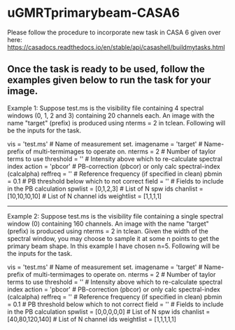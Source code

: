 # uGMRTprimarybeam-CASA6

Please follow the procedure to incorporate new task in CASA 6 given over here:
https://casadocs.readthedocs.io/en/stable/api/casashell/buildmytasks.html

Once the task is ready to be used, follow the examples given below to run the task for your image.
-----------------------------------------------------------------------------------------------------
Example 1:
Suppose test.ms is the visibility file containing 4 spectral windows (0, 1, 2 and 3) containing 20 channels each. An image with the name "target" (prefix) is produced using nterms = 2 in tclean. 
Following will be the inputs for the task.

vis           = 'test.ms'                      # Name of measurement set.
imagename     = 'target'                      # Name-prefix of multi-termimages to operate on.
nterms        = 2                       # Number of taylor terms to use
threshold     = ''                      # Intensity above which to re-calculate spectral index
action        = 'pbcor'                 # PB-correction (pbcor) or only calc spectral-index (calcalpha)
reffreq    = ''                      # Reference frequency (if specified in clean)
pbmin      = 0.1                     # PB threshold below which to not correct
field      = ''                      # Fields to include in the PB calculation
spwlist    = [0,1,2,3]                      # List of N spw ids
chanlist   = [10,10,10,10]                      # List of N channel ids
weightlist = [1,1,1,1]         

-----------------------------------------------------------------------------------------------------
Example 2:
Suppose test.ms is the visibility file containing a single spectral window (0) containing 160 channels. An image with the name "target" (prefix) is produced using nterms = 2 in tclean. Given the width of the spectral window, you may choose to sample it at some n points to get the primary beam shape. In this example I have chosen n=5.
Following will be the inputs for the task.

vis           = 'test.ms'                      # Name of measurement set.
imagename     = 'target'                      # Name-prefix of multi-termimages to operate on.
nterms        = 2                       # Number of taylor terms to use
threshold     = ''                      # Intensity above which to re-calculate spectral index
action        = 'pbcor'                 # PB-correction (pbcor) or only calc spectral-index (calcalpha)
reffreq    = ''                      # Reference frequency (if specified in clean)
pbmin      = 0.1                     # PB threshold below which to not correct
field      = ''                      # Fields to include in the PB calculation
spwlist    = [0,0,0,0,0]                      # List of N spw ids
chanlist   = [40,80,120,140]                      # List of N channel ids
weightlist = [1,1,1,1,1]         
